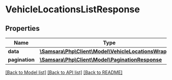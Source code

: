 # VehicleLocationsListResponse

## Properties
Name | Type | Description | Notes
------------ | ------------- | ------------- | -------------
**data** | [**\Samsara\Php\Client\Model\VehicleLocationsWrapper[]**](VehicleLocationsWrapper.md) |  | [optional] 
**pagination** | [**\Samsara\Php\Client\Model\PaginationResponse**](PaginationResponse.md) |  | [optional] 

[[Back to Model list]](../../README.md#documentation-for-models) [[Back to API list]](../../README.md#documentation-for-api-endpoints) [[Back to README]](../../README.md)

